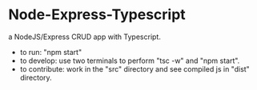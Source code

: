 # Node-Express-Typescript

a NodeJS/Express CRUD app with Typescript.

- to run: "npm start"
- to develop: use two terminals to perform "tsc -w" and "npm start".
- to contribute: work in the "src" directory and see compiled js in "dist" directory.
